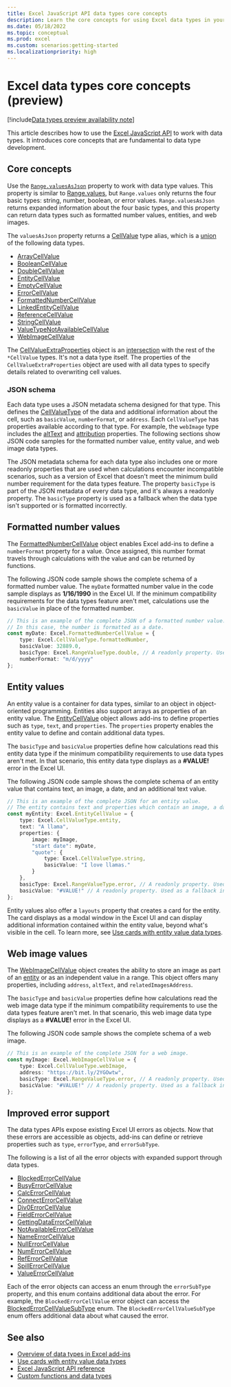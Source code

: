 ```yaml
---
title: Excel JavaScript API data types core concepts
description: Learn the core concepts for using Excel data types in your Office Add-in.
ms.date: 05/18/2022
ms.topic: conceptual
ms.prod: excel
ms.custom: scenarios:getting-started
ms.localizationpriority: high
---
```


# Excel data types core concepts (preview)

[!include[Data types preview availability note](../includes/excel-data-types-preview.md)]

This article describes how to use the [Excel JavaScript API](../reference/overview/excel-add-ins-reference-overview.md) to work with data types. It introduces core concepts that are fundamental to data type development.

## Core concepts

Use the [`Range.valuesAsJson`](/javascript/api/excel/excel.range#excel-excel-range-valuesasjson-member) property to work with data type values. This property is similar to [Range.values](/javascript/api/excel/excel.range#excel-excel-range-values-member), but `Range.values` only returns the four basic types: string, number, boolean, or error values. `Range.valuesAsJson` returns expanded information about the four basic types, and this property can return data types such as formatted number values, entities, and web images.

The `valuesAsJson` property returns a [CellValue](/javascript/api/excel/excel.cellvalue) type alias, which is a [union](https://www.typescriptlang.org/docs/handbook/2/everyday-types.html#union-types) of the following data types.

- [ArrayCellValue](/javascript/api/excel/excel.arraycellvalue)
- [BooleanCellValue](/javascript/api/excel/excel.booleancellvalue)
- [DoubleCellValue](/javascript/api/excel/excel.doublecellvalue)
- [EntityCellValue](/javascript/api/excel/excel.entitycellvalue)
- [EmptyCellValue](/javascript/api/excel/excel.emptycellvalue)
- [ErrorCellValue](/javascript/api/excel/excel.errorcellvalue)
- [FormattedNumberCellValue](/javascript/api/excel/excel.formattednumbercellvalue)
- [LinkedEntityCellValue](/javascript/api/excel/excel.linkedentitycellvalue)
- [ReferenceCellValue](/javascript/api/excel/excel.referencecellvalue)
- [StringCellValue](/javascript/api/excel/excel.stringcellvalue)
- [ValueTypeNotAvailableCellValue](/javascript/api/excel/excel.valuetypenotavailablecellvalue)
- [WebImageCellValue](/javascript/api/excel/excel.webimagecellvalue)

The [CellValueExtraProperties](/javascript/api/excel/excel.cellvalueextraproperties) object is an [intersection](https://www.typescriptlang.org/docs/handbook/2/objects.html#intersection-types) with the rest of the `*CellValue` types. It's not a data type itself. The properties of the `CellValueExtraProperties` object are used with all data types to specify details related to overwriting cell values.

### JSON schema

Each data type uses a JSON metadata schema designed for that type. This defines the [CellValueType](/javascript/api/excel/excel.cellvaluetype) of the data and additional information about the cell, such as `basicValue`, `numberFormat`, or `address`. Each `CellValueType` has properties available according to that type. For example, the `webImage` type includes the [altText](/javascript/api/excel/excel.webimagecellvalue#excel-excel-webimagecellvalue-alttext-member) and [attribution](/javascript/api/excel/excel.webimagecellvalue#excel-excel-webimagecellvalue-attribution-member) properties. The following sections show JSON code samples for the formatted number value, entity value, and web image data types.

The JSON metadata schema for each data type also includes one or more readonly properties that are used when calculations encounter incompatible scenarios, such as a version of Excel that doesn't meet the minimum build number requirement for the data types feature. The property `basicType` is part of the JSON metadata of every data type, and it's always a readonly property. The `basicType` property is used as a fallback when the data type isn't supported or is formatted incorrectly.

## Formatted number values

The [FormattedNumberCellValue](/javascript/api/excel/excel.formattednumbercellvalue) object enables Excel add-ins to define a `numberFormat` property for a value. Once assigned, this number format travels through calculations with the value and can be returned by functions.

The following JSON code sample shows the complete schema of a formatted number value. The `myDate` formatted number value in the code sample displays as **1/16/1990** in the Excel UI. If the minimum compatibility requirements for the data types feature aren't met, calculations use the `basicValue` in place of the formatted number.

```ts
// This is an example of the complete JSON of a formatted number value.
// In this case, the number is formatted as a date.
const myDate: Excel.FormattedNumberCellValue = {
    type: Excel.CellValueType.formattedNumber,
    basicValue: 32889.0,
    basicType: Excel.RangeValueType.double, // A readonly property. Used as a fallback in incompatible scenarios.
    numberFormat: "m/d/yyyy"
};
```

## Entity values

An entity value is a container for data types, similar to an object in object-oriented programming. Entities also support arrays as properties of an entity value. The [EntityCellValue](/javascript/api/excel/excel.entitycellvalue) object allows add-ins to define properties such as `type`, `text`, and `properties`. The `properties` property enables the entity value to define and contain additional data types.

The `basicType` and `basicValue` properties define how calculations read this entity data type if the minimum compatibility requirements to use data types aren't met. In that scenario, this entity data type displays as a **#VALUE!** error in the Excel UI.

The following JSON code sample shows the complete schema of an entity value that contains text, an image, a date, and an additional text value.

```ts
// This is an example of the complete JSON for an entity value.
// The entity contains text and properties which contain an image, a date, and another text value.
const myEntity: Excel.EntityCellValue = {
    type: Excel.CellValueType.entity,
    text: "A llama",
    properties: {
        image: myImage,
        "start date": myDate,
        "quote": {
            type: Excel.CellValueType.string,
            basicValue: "I love llamas."
        }
    }, 
    basicType: Excel.RangeValueType.error, // A readonly property. Used as a fallback in incompatible scenarios.
    basicValue: "#VALUE!" // A readonly property. Used as a fallback in incompatible scenarios.
};
```

Entity values also offer a `layouts` property that creates a card for the entity. The card displays as a modal window in the Excel UI and can display additional information contained within the entity value, beyond what's visible in the cell. To learn more, see [Use cards with entity value data types](excel-data-types-entity-card.md).

## Web image values

The [WebImageCellValue](/javascript/api/excel/excel.webimagecellvalue) object creates the ability to store an image as part of an [entity](#entity-values) or as an independent value in a range. This object offers many properties, including `address`, `altText`, and `relatedImagesAddress`.

The `basicType` and `basicValue` properties define how calculations read the web image data type if the minimum compatibility requirements to use the data types feature aren't met. In that scenario, this web image data type displays as a **#VALUE!** error in the Excel UI.

The following JSON code sample shows the complete schema of a web image.

```ts
// This is an example of the complete JSON for a web image.
const myImage: Excel.WebImageCellValue = {
    type: Excel.CellValueType.webImage,
    address: "https://bit.ly/2YGOwtw", 
    basicType: Excel.RangeValueType.error, // A readonly property. Used as a fallback in incompatible scenarios.
    basicValue: "#VALUE!" // A readonly property. Used as a fallback in incompatible scenarios.
};
```

## Improved error support

The data types APIs expose existing Excel UI errors as objects. Now that these errors are accessible as objects, add-ins can define or retrieve properties such as `type`, `errorType`, and `errorSubType`.

The following is a list of all the error objects with expanded support through data types.

- [BlockedErrorCellValue](/javascript/api/excel/excel.blockederrorcellvalue)
- [BusyErrorCellValue](/javascript/api/excel/excel.busyerrorcellvalue)
- [CalcErrorCellValue](/javascript/api/excel/excel.calcerrorcellvalue)
- [ConnectErrorCellValue](/javascript/api/excel/excel.connecterrorcellvalue)
- [Div0ErrorCellValue](/javascript/api/excel/excel.div0errorcellvalue)
- [FieldErrorCellValue](/javascript/api/excel/excel.fielderrorcellvalue)
- [GettingDataErrorCellValue](/javascript/api/excel/excel.gettingdataerrorcellvalue)
- [NotAvailableErrorCellValue](/javascript/api/excel/excel.notavailableerrorcellvalue)
- [NameErrorCellValue](/javascript/api/excel/excel.nameerrorcellvalue)
- [NullErrorCellValue](/javascript/api/excel/excel.nullerrorcellvalue)
- [NumErrorCellValue](/javascript/api/excel/excel.numerrorcellvalue)
- [RefErrorCellValue](/javascript/api/excel/excel.referrorcellvalue)
- [SpillErrorCellValue](/javascript/api/excel/excel.spillerrorcellvalue)
- [ValueErrorCellValue](/javascript/api/excel/excel.valueerrorcellvalue)

Each of the error objects can access an enum through the `errorSubType` property, and this enum contains additional data about the error. For example, the `BlockedErrorCellValue` error object can access the [BlockedErrorCellValueSubType](/javascript/api/excel/excel.blockederrorcellvaluesubtype) enum. The `BlockedErrorCellValueSubType` enum offers additional data about what caused the error.

## See also

- [Overview of data types in Excel add-ins](excel-data-types-overview.md)
- [Use cards with entity value data types](excel-data-types-entity-card.md)
- [Excel JavaScript API reference](../reference/overview/excel-add-ins-reference-overview.md)
- [Custom functions and data types](custom-functions-data-types-concepts.md)

